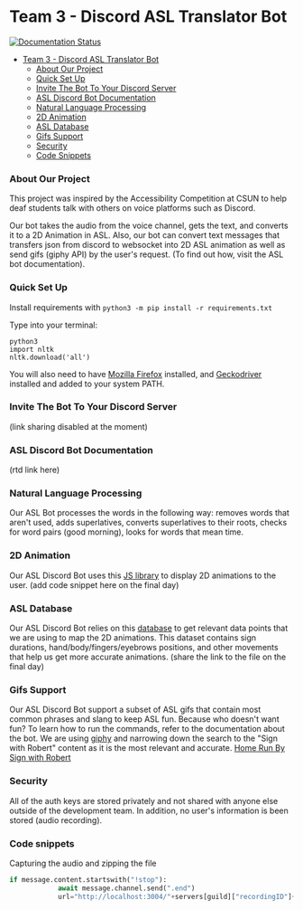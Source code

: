 # Team 3 - Discord ASL Translator Bot
[![Documentation Status](https://readthedocs.org/projects/team-3/badge/?version=latest)](https://team-3.readthedocs.io/en/latest/?badge=latest)

- [Team 3 - Discord ASL Translator Bot](#team-3---discord-asl-translator-bot)
	+ [About Our Project](#about-our-project)
    + [Quick Set Up](#quick-set-up)
    + [Invite The Bot To Your Discord Server](#invite-the-bot-to-your-discord-server)
    + [ASL Discord Bot Documentation](#asl-discord-bot-documentation)
    + [Natural Language Processing](#natural-language-processing)
    + [2D Animation](#2d-animation)
    + [ASL Database](#asl-database)
    + [Gifs Support](#gifs-support)
    + [Security](#security)
    + [Code Snippets](#code-snippets)
   
### About Our Project 
This project was inspired by the Accessibility Competition at CSUN to help deaf students talk with others on voice platforms such as Discord. 

Our bot takes the audio from the voice channel, gets the text, and converts it to a 2D Animation in ASL. 
Also, our bot can convert text messages that transfers json from discord to websocket into 2D ASL animation as well as send gifs (giphy API) by the user's request. (To find out how, visit the ASL bot documentation).

### Quick Set Up
Install requirements with ```python3 -m pip install -r requirements.txt```

Type into your terminal:
```
python3
import nltk
nltk.download('all')
```

You will also need to have [Mozilla Firefox](https://www.mozilla.org/en-US/firefox/new/) installed, and [Geckodriver](https://github.com/mozilla/geckodriver/releases) installed and added to your system PATH.

### Invite The Bot To Your Discord Server
(link sharing disabled at the moment)

### ASL Discord Bot Documentation
(rtd link here) 

### Natural Language Processing
Our ASL Bot processes the words in the following way: removes words that aren't used, adds superlatives, converts superlatives to their roots, checks for word pairs (good morning), looks for words that mean time. 

### 2D Animation
Our ASL Discord Bot uses this [JS library](https://github.com/aslfont/sign-puppet) to display 2D animations to the user. 
(add code snippet here on the final day)

### ASL Database 
Our ASL Discord Bot relies on this [database](https://asl-lex.org/) to get relevant data points that we are using to map the 2D animations. This dataset contains sign durations, hand/body/fingers/eyebrows positions, and other movements that help us get more accurate animations.
(share the link to the file on the final day)

### Gifs Support
Our  ASL Discord Bot support a subset of ASL gifs that contain most common phrases and slang to keep ASL fun. Because who doesn't want fun? To learn how to run the commands, refer to the documentation about the bot. 
We are using [giphy](https://giphy.com/signwithrobert/) and narrowing down the search to the "Sign with Robert" content as it is the most relevant and accurate. 
[Home Run By Sign with Robert](http://gph.is/2j6qHob)
### Security
All of the auth keys are stored privately and not shared with anyone else outside of the development team. In addition, no user's information is been stored (audio recording).
### Code snippets
Capturing the audio and zipping the file 
```Python
if message.content.startswith("!stop"):
			await message.channel.send(".end")
			url="http://localhost:3004/"+servers[guild]["recordingID"]+"?format=flac&container=aupzip"
   ```
